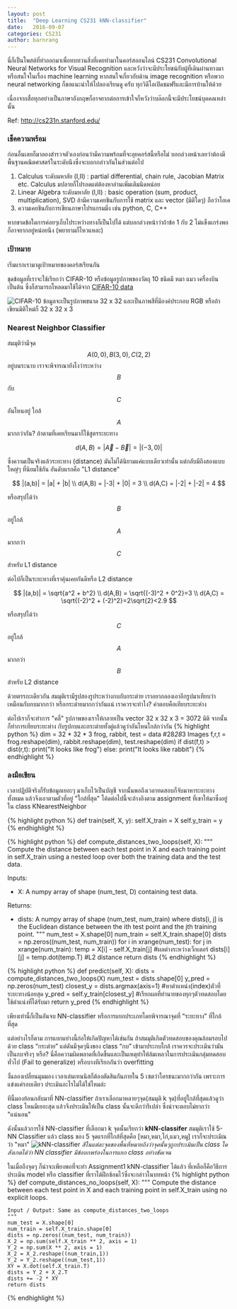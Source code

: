 ```yaml
---
layout: post
title:  "Deep Learning CS231 kNN-classifier"
date:   2016-09-07
categories: CS231
author: barnrang
---
```


นี่ก็เป็นโพสต์ที่ทำออกมาเพื่อทบทวนสิ่งที่เคยทำมาในคอร์สออนไลน์ CS231 Convolutional Neural Networks for Visual Recognition และหวังว่าจะมีประโยชน์กับผู้ที่เดินผ่านทางมาหรือสนใจในเรื่อง machine learning
หากสนใจเกี่ยวกับด้าน image recognition หรือพวก neural networking ก็ขอแนะนำให้ไปลองเรียนดู
ครับ ทุกวิดีโอเปิดชมฟรีและมีการบ้านให้ด้วย

เนื่องจากสื่อทุกอย่างเป็นภาษาอังกฤษก็อาจยากต่อการเข้าใจก็หวังว่าบล๊อกนี้จะมีประโยชน์บุคคลเหล่านั้น

Ref: <a href="http://cs231n.stanford.edu/" target="blank"> http://cs231n.stanford.edu/ </a>
<!--more-->

### เช็คความพร้อม
ก่อนอื่นเลยก็มาลองสำรวจตัวเองก่อนว่ามีความพร้อมที่จะลุยคอร์สนี้หรือไม่ บอกล่วงหน้าเลยว่าต้องมี
พื้นฐานคณิตศาสตร์ในระดับนึงซึ่งจะบอกกล่าวกันในส่วนต่อไป
1. Calculus ระดับมหาลัย (I,II) : partial differential, chain rule, Jacobian Matrix etc.
Calculus มปลายก็ไปรอดแต่ต้องหาอ่านเพิ่มเติมนิดหน่อย
2. Linear Algebra ระดับมหาลัย (I,II) : basic operation (sum, product, multiplication), SVD
ถ้ามีความเคยชินกับการใช้ matrix และ vector (มิติใดๆ) ถือว่าโอเค
3. ความเคยชินกับการเขียนภาษาโปรแกรมมิ่ง เช่น python, C, C++

หากขาดข้อใดการค่อยๆเก็บไประหว่างทางก็เป็นไปได้ แต่บอกล่วงหน้าว่าถ้าข้อ 1 กับ 2 ไม่แข็งแกร่งพอก็อาจยากอยู่หน่อยนึง
(พยายามก็ไหวแหละ)

### เป้าหมาย
เริ่มแรกเรามาดูเป้าหมายของคอร์สเรียนกัน

ชุดข้อมูลที่เราจะใช้เรียกว่า CIFAR-10 หรือข้อมูลรูปภาพของวัตถุ 10 ชนิดมี หมา แมว เครื่องบิน เป็นต้น
ซึ่งก็สามารถโหลดมาใช้ได้จาก [CIFAR-10 data](http://www.cs.toronto.edu/~kriz/cifar.html)

![CIFAR-10](http://cs231n.github.io/assets/nn.jpg)
ข้อมูลจะเป็นรูปภาพขนาด 32 x 32 และเป็นภาพสีที่มีองค์ประกอบ RGB หรือถ้าเขียนมิติใหม่ก็ 32 x 32 x 3

### Nearest Neighbor Classifier
สมมุติว่ามีจุด $$A(0,0),B(3,0),C(2,2)$$ อยู่บนระนาบ เราจะพิจารณายังไงว่าระหว่าง $$B$$ กับ $$C$$ อันไหนอยู่
ใกล้ $$A$$ มากกว่ากัน? ถ้าตามที่เคยเรียนมาก็ใช้สูตรระยะทาง

$$ d(A,B)=|\vec{A}-\vec{B}| = |(-3,0)| $$

ซึ่งความเป็นจริงแล้วระยะทาง (distance) มันไม่ได้นิยามแค่แบบเดียวเท่านั้น แต่กลับมีถึงสองแบบใหญ่ๆ
ที่นิยมใช้กัน อันดับแรกคือ "L1 distance"

$$ |(a,b)| = |a| + |b| \\
 d(A,B) = |-3| + |0| = 3 \\
 d(A,C) = |-2| + |-2| = 4 $$

หรือสรุปได้ว่า $$B$$ อยู่ใกล้ $$A$$ มากกว่า $$C$$ สำหรับ L1 distance

ต่อไปก็เป็นระยะทางที่เราคุ้นเคยกันดีหรือ L2 distance

$$ |(a,b)| = \sqrt{a^2 + b^2} \\
d(A,B) = \sqrt{(-3)^2 + 0^2}=3 \\
d(A,C) = \sqrt{(-2)^2 + (-2)^2}=2\sqrt{2}<2.9 $$

หรือสรุปได้ว่า $$C$$ อยู่ใกล้ $$A$$ มากกว่า $$B$$ สำหรับ L2 distance

ด้วยตรรกะเดียวกัน สมมุติเรามีรูปสองรูประหว่างกบกับกระต่าย เราอยากลองเอาอีกรูปมาเทียบว่าเหมือนกับกบมากกว่า
หรือกระต่ายมากกว่ากันแน่ เราควรจะทำไง? คำตอบคือเทียบระยะห่าง

ต่อไปเราก็จะทำการ "คลี่" รูปภาพของเราให้กลายเป็น vector 32 x 32 x 3 = 3072 มิติ จากนั้นก็ทำการเทียบระยะห่าง
กับรูปกบและกระต่ายทั้งคู่แล้วดูว่าอันไหนใกล้กว่ากัน
{% highlight python %}
dim = 32 * 32 * 3
frog, rabbit, test = data #28*28*3 Images
f,r,t = frog.reshape(dim), rabbit.reshape(dim), test.reshape(dim)
if dist(f,t) > dist(r,t):
  print("It looks like frog")
else:
  print("It looks like rabbit")
{% endhighlight %}

### ลงมือเขียน
เวลาปฏิบัติจริงก็รับข้อมูลเยอะๆ มาเก็บไว้เป็นบัญชี จากนั้นพอถึงเวลาทดสอบก็จับมาหาระยะทางทั้งหมด
แล้วจึงเอาตามตัวที่อยู่ "ใกล้ที่สุด" โค้ดต่อไปนี้จะอ้างอิงตาม assignment ที่เขาให้มาซึ่งอยู่ใน class KNearestNeighbor

{% highlight python %}
def train(self, X, y):
    self.X_train = X
    self.y_train = y
{% endhighlight %}

{% highlight python %}
def compute_distances_two_loops(self, X):
  """
  Compute the distance between each test point in X and each training point
  in self.X_train using a nested loop over both the training data and the
  test data.

  Inputs:
  - X: A numpy array of shape (num_test, D) containing test data.

  Returns:
  - dists: A numpy array of shape (num_test, num_train) where dists[i, j]
    is the Euclidean distance between the ith test point and the jth training
    point.
  """
  num_test = X.shape[0]
  num_train = self.X_train.shape[0]
  dists = np.zeros((num_test, num_train))
  for i in xrange(num_test):
    for j in xrange(num_train):
      temp = X[i] - self.X_train[j] #ผลต่างระหว่างเว็กเตอร์
      dists[i][j] = temp.dot(temp.T) #L2 distance
  return dists
{% endhighlight %}

{% highlight python %}
def predict(self, X):
  dists = compute_distances_two_loops(X)
  num_test = dists.shape[0]
  y_pred = np.zeros(num_test)
  closest_y = dists.argmax(axis=1) #หาตำแหน่ง(index)ตัวที่ระยะทางน้อยสุด
  y_pred = self.y_train[closest_y] #เรียกผลที่ทำนายของทุกๆตัวทดสอบโดยใช้ตำแน่งที่ได้รับมา
  return y_pred
{% endhighlight %}

เพียงเท่านี้ก็เป็นอันจบ NN-classifier หรือการแยกประเภทโดยพิจารณาจุดที่ “ระยะทาง” ที่ใกล้ที่สุด

แต่อย่างไรก็ตาม การแยกแย่างนี้ก่อให้เกิดปัญหาได้เช่นกัน ถ้าสมมุติเกิดตัวทดสอบของคุณล้อมรอบไปด้วย class “กระต่าย” แต่ดันมีจุดๆนึงของ class “กบ” เข้ามาประกบใกล้ เราควรจะประเมินว่ามันเป็นกบจริงๆ หรือ? นี่คือความผิดพลาดที่เกิดขึ้นและเป็นเหตุทำให้ล้มเหลวในการประเมินกลุ่มทดสอบทั่วไป (Fail to generalize) หรือบางทีเรียกกันว่า overfitting

งั้นลองเปลี่ยนมุมมอง เวลาเล่นเทนนิสก็ต้องตัดสินกันภายใน 5 เซตว่าใครชนะมากกว่ากัน เพราะการแข่งแค่รอบเดียว
ประเมินอะไรไม่ได้ใช่ไหมล่ะ

ทีนี้มองย้อนกลับมาที่ NN-classifier ถ้าเราเลือกมาหลายๆจุด(สมมุติ k จุด)ที่อยู่ใกล้ที่สุดแล้วดูว่า class ไหนมีเยอะสุด
แล้วจึงประเมินให้เป็น class นั้นจะดีกว่ารึเปล่า ซึ่งน่าจะตอบไม่ยากว่า "แน่นอน"

ดังนั้นแล้วการใช้ NN-classifier ที่เลือกมา k จุดนั้นเรียกว่า __kNN-classifer__
สมมุติเราใช้ 5-NN Classifier แล้ว class ของ 5 จุดแรกที่ใกล้ที่สุดคือ [หมา,หมา,ไก่,แมว,หมู] เราก็จะประเมิณว่า "หมา"
![kNN-classifier](http://cs231n.github.io/assets/knn.jpeg)
*สีในแต่ละจุดของพื้นที่หมายถึงว่าจุดนั้นๆถูกประเมินเป็น class ใด สังเกตได้ว่า NN classifier มีข้อบกพร่องในการแยก class อย่างชัดเจน*

ในเมื่อถึงจุดๆ ก็น่าจะเพียงพอที่จะทำ Assignment1 kNN-classifier ได้แล้ว ที่เหลือก็คือวิธีการประเมิน
 model หรือ classifier ที่เราได้ฝึกซ้อมไว้ซึ่งจะกล่าวในบทหน้า
{% highlight python %}
def compute_distances_no_loops(self, X):
    """
    Compute the distance between each test point in X and each training point
    in self.X_train using no explicit loops.

    Input / Output: Same as compute_distances_two_loops
    """
    num_test = X.shape[0]
    num_train = self.X_train.shape[0]
    dists = np.zeros((num_test, num_train))
    X_2 = np.sum(self.X_train ** 2, axis = 1)
    Y_2 = np.sum(X ** 2, axis = 1)
    X_2 = X_2.reshape((num_train,1))
    Y_2 = Y_2.reshape((num_test,1))
    XY = X.dot(self.X_train.T)
    dists = Y_2 + X_2.T
    dists += -2 * XY
    return dists
{% endhighlight %}
